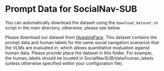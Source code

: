 # Prompt Data for SocialNav-SUB

You can automatically download the dataset using the `download_dataset.sh` script in the main directory, otherwise, please see below.

Please download our dataset from [HuggingFace](https://huggingface.co/datasets/michaelmunje/SocialNav-SUB). This dataset contains the prompt data and human labels for the same social navigation scenarios that the VLMs are evaluated in, which allows quantitative evaluation against human data. Please provide place the dataset in this folder. For example, the human_labels should be located in SocialNavSUB/data/human_labels (unless otherwise specified within your configuration file).
